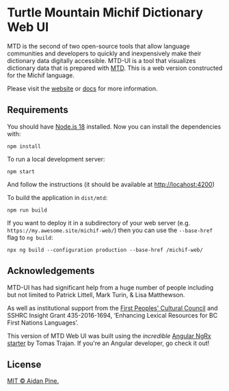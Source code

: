 # Turtle Mountain Michif Dictionary Web UI

MTD is the second of two open-source tools that allow language
communities and developers to quickly and inexpensively make their
dictionary data digitally accessible. MTD-UI is a tool that visualizes
dictionary data that is prepared with
[MTD](https://github.com/roedoejet/mothertongues). This is a web
version constructed for the Michif language.

Please visit the [website](https://www.mothertongues.org) or
[docs](https://mother-tongues-dictionaries.readthedocs.io/en/latest/)
for more information.

## Requirements

You should have [Node.js 18](https://nodejs.org/en) installed. Now
you can install the dependencies with:

    npm install

To run a local development server:

    npm start

And follow the instructions (it should be available at
[http://locahost:4200](http://locahost:4200))

To build the application in `dist/mtd`:

    npm run build

If you want to deploy it in a subdirectory of your web server
(e.g. `https://my.awesome.site/michif-web/`) then you can use the
`--base-href` flag to `ng build`:

    npx ng build --configuration production --base-href /michif-web/

## Acknowledgements

MTD-UI has had significant help from a huge number of people including
but not limited to Patrick Littell, Mark Turin, & Lisa Matthewson.

As well as institutional support from the [First Peoples' Cultural
Council](http://www.fpcc.ca/) and SSHRC Insight Grant 435-2016-1694,
‘Enhancing Lexical Resources for BC First Nations Languages’.

This version of MTD Web UI was built using the _incredible_ [Angular
NgRx
starter](https://github.com/tomastrajan/angular-ngrx-material-starter)
by Tomas Trajan. If you're an Angular developer, go check it out!

## License

[MIT © Aidan Pine.](LICENSE)
